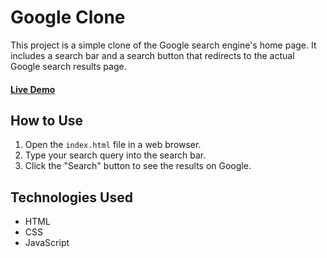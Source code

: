 # Google Clone

This project is a simple clone of the Google search engine's home page. It includes a search bar and a search button that redirects to the actual Google search results page.

#### [Live Demo](https://simple-google-search-clone.surge.sh)

## How to Use

1.  Open the `index.html` file in a web browser.
2.  Type your search query into the search bar.
3.  Click the "Search" button to see the results on Google.

## Technologies Used

- HTML
- CSS
- JavaScript
